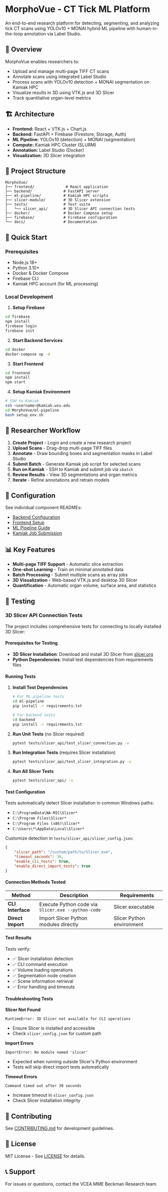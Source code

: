 # MorphoVue - CT Tick ML Platform

An end-to-end research platform for detecting, segmenting, and analyzing tick CT scans using YOLOv10 + MONAI hybrid ML pipeline with human-in-the-loop annotation via Label Studio.

## 🎯 Overview

MorphoVue enables researchers to:
- Upload and manage multi-page TIFF CT scans
- Annotate scans using integrated Label Studio
- Process scans with YOLOv10 detection + MONAI segmentation on Kamiak HPC
- Visualize results in 3D using VTK.js and 3D Slicer
- Track quantitative organ-level metrics

## 🏗️ Architecture

- **Frontend:** React + VTK.js + Chart.js
- **Backend:** FastAPI + Firebase (Firestore, Storage, Auth)
- **ML Pipeline:** YOLOv10 (detection) + MONAI (segmentation)
- **Compute:** Kamiak HPC Cluster (SLURM)
- **Annotation:** Label Studio (Docker)
- **Visualization:** 3D Slicer integration

## 📁 Project Structure

```
MorphoVue/
├── frontend/              # React application
├── backend/              # FastAPI server
├── ml-pipeline/          # Kamiak HPC scripts
├── slicer-module/        # 3D Slicer extension
├── tests/                # Test suite
│   └── slicer_api/       # 3D Slicer API connection tests
├── docker/               # Docker Compose setup
├── firebase/             # Firebase configuration
└── docs/                 # Documentation
```

## 🚀 Quick Start

### Prerequisites

- Node.js 18+
- Python 3.10+
- Docker & Docker Compose
- Firebase CLI
- Kamiak HPC account (for ML processing)

### Local Development

1. **Setup Firebase**
```bash
cd firebase
npm install
firebase login
firebase init
```

2. **Start Backend Services**
```bash
cd docker
docker-compose up -d
```

3. **Start Frontend**
```bash
cd frontend
npm install
npm start
```

4. **Setup Kamiak Environment**
```bash
# SSH to Kamiak
ssh <username>@kamiak.wsu.edu
cd MorphoVue/ml-pipeline
bash setup_env.sh
```

## 📖 Researcher Workflow

1. **Create Project** - Login and create a new research project
2. **Upload Scans** - Drag-drop multi-page TIFF files
3. **Annotate** - Draw bounding boxes and segmentation masks in Label Studio
4. **Submit Batch** - Generate Kamiak job script for selected scans
5. **Run on Kamiak** - SSH to Kamiak and submit job via `sbatch`
6. **Review Results** - View 3D segmentations and organ metrics
7. **Iterate** - Refine annotations and retrain models

## 🔧 Configuration

See individual component READMEs:
- [Backend Configuration](backend/README.md)
- [Frontend Setup](frontend/README.md)
- [ML Pipeline Guide](ml-pipeline/README.md)
- [Kamiak Job Submission](docs/kamiak-guide.md)

## 📊 Key Features

- **Multi-page TIFF Support** - Automatic slice extraction
- **One-shot Learning** - Train on minimal annotated data
- **Batch Processing** - Submit multiple scans as array jobs
- **3D Visualization** - Web-based VTK.js and desktop 3D Slicer
- **Quantification** - Automatic organ volume, surface area, and statistics

## 🧪 Testing

### 3D Slicer API Connection Tests

The project includes comprehensive tests for connecting to locally installed 3D Slicer:

#### Prerequisites for Testing

- **3D Slicer Installation**: Download and install 3D Slicer from [slicer.org](https://slicer.org)
- **Python Dependencies**: Install test dependencies from requirements files

#### Running Tests

1. **Install Test Dependencies**
   ```bash
   # For ML pipeline tests
   cd ml-pipeline
   pip install -r requirements.txt
   
   # For backend tests
   cd backend
   pip install -r requirements.txt
   ```

2. **Run Unit Tests** (no Slicer required)
   ```bash
   pytest tests/slicer_api/test_slicer_connection.py -v
   ```

3. **Run Integration Tests** (requires Slicer installation)
   ```bash
   pytest tests/slicer_api/test_slicer_integration.py -v
   ```

4. **Run All Slicer Tests**
   ```bash
   pytest tests/slicer_api/ -v
   ```

#### Test Configuration

Tests automatically detect Slicer installation in common Windows paths:
- `C:\ProgramData\NA-MIC\Slicer*`
- `C:\Program Files\Slicer*`
- `C:\Program Files (x86)\Slicer*`
- `C:\Users\*\AppData\Local\Slicer*`

Customize detection in `tests/slicer_api/slicer_config.json`:
```json
{
    "slicer_path": "/custom/path/to/Slicer.exe",
    "timeout_seconds": 30,
    "enable_cli_tests": true,
    "enable_direct_import_tests": true
}
```

#### Connection Methods Tested

| Method | Description | Requirements |
|--------|-------------|--------------|
| **CLI Interface** | Execute Python code via `Slicer.exe --python-code` | Slicer executable |
| **Direct Import** | Import Slicer Python modules directly | Slicer Python environment |

#### Test Results

Tests verify:
- ✅ Slicer installation detection
- ✅ CLI command execution
- ✅ Volume loading operations
- ✅ Segmentation node creation
- ✅ Scene information retrieval
- ✅ Error handling and timeouts

#### Troubleshooting Tests

**Slicer Not Found**
```
RuntimeError: 3D Slicer not available for CLI operations
```
- Ensure Slicer is installed and accessible
- Check `slicer_config.json` for custom path

**Import Errors**
```
ImportError: No module named 'slicer'
```
- Expected when running outside Slicer's Python environment
- Tests will skip direct import tests automatically

**Timeout Errors**
```
Command timed out after 30 seconds
```
- Increase timeout in `slicer_config.json`
- Check Slicer installation integrity

## 🤝 Contributing

See [CONTRIBUTING.md](CONTRIBUTING.md) for development guidelines.

## 📄 License

MIT License - See [LICENSE](LICENSE) for details.

## 📞 Support

For issues or questions, contact the VCEA MME Beckman Research team.


